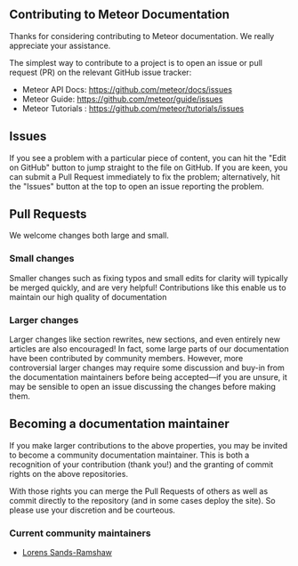 ## Contributing to Meteor Documentation

Thanks for considering contributing to Meteor documentation. We really appreciate your assistance.

The simplest way to contribute to a project is to open an issue or pull request (PR) on the relevant GitHub issue tracker:

 - Meteor API Docs: https://github.com/meteor/docs/issues
 - Meteor Guide: https://github.com/meteor/guide/issues
 - Meteor Tutorials : https://github.com/meteor/tutorials/issues

## Issues

If you see a problem with a particular piece of content, you can hit the "Edit on GitHub" button to jump straight to the file on GitHub. If you are keen, you can submit a Pull Request immediately to fix the problem; alternatively, hit the "Issues" button at the top to open an issue reporting the problem.

## Pull Requests

We welcome changes both large and small.

### Small changes

Smaller changes such as fixing typos and small edits for clarity will typically be merged quickly, and are very helpful! Contributions like this enable us to maintain our high quality of documentation

### Larger changes

Larger changes like section rewrites, new sections, and even entirely new articles are also encouraged! In fact, some large parts of our documentation have been contributed by community members. However, more controversial larger changes may require some discussion and buy-in from the documentation maintainers before being accepted—if you are unsure, it may be sensible to open an issue discussing the changes before making them.

## Becoming a documentation maintainer

If you make larger contributions to the above properties, you may be invited to become a community documentation maintainer. This is both a recognition of your contribution (thank you!) and the granting of commit rights on the above repositories.

With those rights you can merge the Pull Requests of others as well as commit directly to the repository (and in some cases deploy the site). So please use your discretion and be courteous.

### Current community maintainers

- [Lorens Sands-Ramshaw](http://github.com/lorensr)
